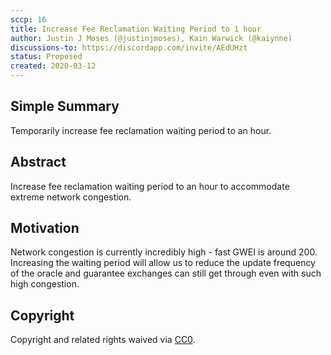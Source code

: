 ```yaml
---
sccp: 16
title: Increase Fee Reclamation Waiting Period to 1 hour
author: Justin J Moses (@justinjmoses), Kain Warwick (@kaiynne)
discussions-to: https://discordapp.com/invite/AEdUHzt
status: Proposed
created: 2020-03-12
---
```


<!--You can leave these HTML comments in your merged SCCP and delete the visible duplicate text guides, they will not appear and may be helpful to refer to if you edit it again. This is the suggested template for new SCCPs. Note that an SCCP number will be assigned by an editor. When opening a pull request to submit your SCCP, please use an abbreviated title in the filename, `sccp-draft_title_abbrev.md`. The title should be 44 characters or less.-->

## Simple Summary

<!--"If you can't explain it simply, you don't understand it well enough." Provide a simplified and layman-accessible explanation of the SCCP.-->

Temporarily increase fee reclamation waiting period to an hour.

## Abstract

<!--A short (~200 word) description of the variable change proposed.-->

Increase fee reclamation waiting period to an hour to accommodate extreme network congestion.

## Motivation

<!--The motivation is critical for SCCPs that want to update variables within Synthetix. It should clearly explain why the existing variable is not incentive aligned. SCCP submissions without sufficient motivation may be rejected outright.-->

Network congestion is currently incredibly high - fast GWEI is around 200. Increasing the waiting period will allow us to reduce the update frequency of the oracle and guarantee exchanges can still get through even with such high congestion.

## Copyright

Copyright and related rights waived via [CC0](https://creativecommons.org/publicdomain/zero/1.0/).

